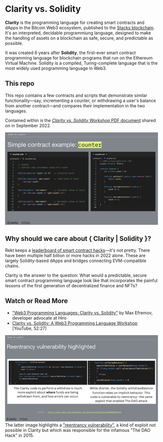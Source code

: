 # Clarity vs. Solidity

**Clarity** is the programming language for creating smart contracts and dApps in the Bitcoin Web3 ecosystem, published to the [Stacks blockchain](https://www.stacks.co/). It's an interpreted, decidable programmiung language, designed to make the handling of assets on a blockchain as safe, secure, and predictable as possible.

It was created 6 years after **Solidity**, the first-ever smart contract programming language for blockchain programs that run on the Ethereum Virtual Machine. Solidity is a compiled, Turing-complete language that is the most widely used programming language in Web3. 

## This repo

This repo contains a few contracts and scripts that demonstrate similar functionality—say, incrementing a counter, or withdrawing a user's balance from another contract—and compares their implementation in the two languages.

Contained within is the [*Clarity vs. Solidity Workshop* PDF document](/assets/Clarity_vs_Solidity_Workshop.pdf) shared on in September 2022.

!["Counter" contract comparison.](/assets/counter_compare.png)
## Why should we care about { Clarity | Solidity }?

Rekt keeps a [leaderboard of smart contract hacks](https://rekt.news/leaderboard/)—it's not pretty. There have been multiple half billion or more hacks in 2022 alone. These are largely Solidity-based dApps and bridges connecting EVM-compatible chains.

Clarity is the answer to the question: What would a predictable, secure smart contract programming language look like that incorporates the painful lessons of the first generation of decentralized finance and NFTs?

## Watch or Read More
- ["Web3 Programming Languages: Clarity vs. Solidity"](https://www.hiro.so/blog/web3-programming-languages-clarity-vs-solidity) by Max Efremov, developer advocate at Hiro
- [Clarity vs. Solidity: A Web3 Programming Language Workshop](https://youtu.be/L8EN6PmMEPY) [YouTube, 52:27]

!["Withdraw balance" script functionality, highlighting reentrancy vulnerability in Solidity.](/assets/withdraw_compare.png)
The latter image highlights a ["reentrancy vulnerability"](https://hackernoon.com/hack-solidity-reentrancy-attack), a kind of exploit not possible in Clarity but which was responsible for the infamous "The DAO Hack" in 2015.
